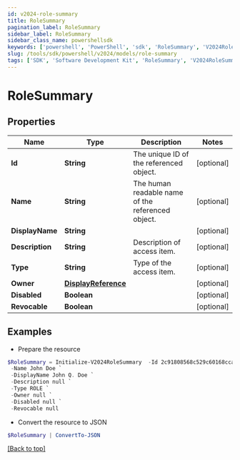 ```yaml
---
id: v2024-role-summary
title: RoleSummary
pagination_label: RoleSummary
sidebar_label: RoleSummary
sidebar_class_name: powershellsdk
keywords: ['powershell', 'PowerShell', 'sdk', 'RoleSummary', 'V2024RoleSummary'] 
slug: /tools/sdk/powershell/v2024/models/role-summary
tags: ['SDK', 'Software Development Kit', 'RoleSummary', 'V2024RoleSummary']
---
```



# RoleSummary

## Properties

Name | Type | Description | Notes
------------ | ------------- | ------------- | -------------
**Id** | **String** | The unique ID of the referenced object. | [optional] 
**Name** | **String** | The human readable name of the referenced object. | [optional] 
**DisplayName** | **String** |  | [optional] 
**Description** | **String** | Description of access item. | [optional] 
**Type** | **String** | Type of the access item. | [optional] 
**Owner** | [**DisplayReference**](display-reference) |  | [optional] 
**Disabled** | **Boolean** |  | [optional] 
**Revocable** | **Boolean** |  | [optional] 

## Examples

- Prepare the resource
```powershell
$RoleSummary = Initialize-V2024RoleSummary  -Id 2c91808568c529c60168cca6f90c1313 `
 -Name John Doe `
 -DisplayName John Q. Doe `
 -Description null `
 -Type ROLE `
 -Owner null `
 -Disabled null `
 -Revocable null
```

- Convert the resource to JSON
```powershell
$RoleSummary | ConvertTo-JSON
```


[[Back to top]](#) 

